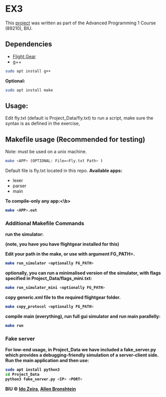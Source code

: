 # EX3
This [project](https://github.com/idoze2/AdvProgGroup/) was written as part of the Advanced Programming 1 Course (89210), BIU.

## Dependencies
- [Flight Gear](https://www.flightgear.org/)
- g++
```bash
sudo apt install g++
```

<b>Optional:</b>
```bash
sudo apt install make
```
## Usage:
Edit fly.txt (default is Project_Data/fly.txt) to run a script, make sure the syntax is as defined in the exercise,

## Makefile usage (Recommended for testing)
Note: must be used on a unix machine.
```bash
make <APP> (OPTIONAL: File=<Fly.txt Path> )
```
Default file is fly.txt located in this repo.
<b>Available apps:</b>
- lexer
- parser
- main

<b>To compile-only any app:<\b>
 ```bash
 make <APP>.out
 ```

### Additional Makefile Commands
<b>run the simulator:</b>

(note, you have you have flightgear installed for this)

Edit your path in the make, or use with argument FG_PATH=<PATH>.

```bash
make run_simulator <optionally FG_PATH>
```
optionally, you can run a minimalised version of the simulator, with flags specified in Project_Data/flags_mini.txt:
```bash
make run_simulator_mini <optionally FG_PATH>
```

<b>copy generic.xml file to the required flightgear folder.</b>
```bash
make copy_protocol <optionally FG_PATH>
```

<b>compile main (everything), run full gui simulator and run main parallelly:</b>
```bash
make run
```

### Fake server
For low-end usage, in Project_Data we have included a fake_server.py which provides a debugging-friendly simulation of a server-client side.
Run the main application and then use:
```bash
sudo apt install python3
cd Project_Data
python3 fake_server.py <IP> <PORT>
```
BIU © [Ido Zeira](github.com/idoze2), [Allen Bronshtein](github.com/allenbronshtein)